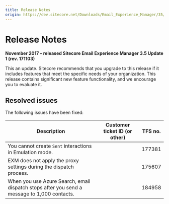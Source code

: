 ```yaml
---
title: Release Notes
origin: https://dev.sitecore.net/Downloads/Email_Experience_Manager/35/Email_Experience_Manager_35_Update1/Release_Notes
---
```


# Release Notes

**November 2017 – released Sitecore Email Experience Manager 3.5 Update 1 (rev. 171103)**

This an update. Sitecore recommends that you upgrade to this release if it includes features that meet the specific needs of your organization. This release contains significant new feature functionality, and we encourage you to evaluate it.

## Resolved issues

The following issues have been fixed:

 | Description | Customer ticket ID (or other) | TFS no. |
 | --- | --- | --- |
 | You cannot create `Sent` interactions in Emulation mode. |  | 177381 |
 | EXM does not apply the proxy settings during the dispatch process. |  | 175607 |
 | When you use Azure Search, email dispatch stops after you send a message to 1,000 contacts. |  | 184958 |